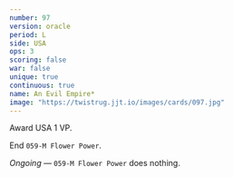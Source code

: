 ```yaml
---
number: 97
version: oracle
period: L
side: USA
ops: 3
scoring: false
war: false
unique: true
continuous: true
name: An Evil Empire*
image: "https://twistrug.jjt.io/images/cards/097.jpg"
---
```

Award USA 1 VP.

End `059-M Flower Power`.

*Ongoing* — `059-M Flower Power` does nothing.
